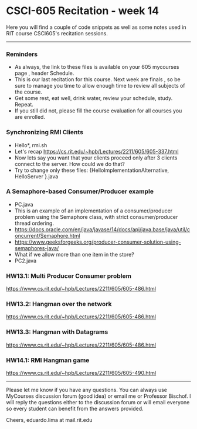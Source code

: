 # CSCI-605 Recitation - week 14

Here you will find a couple of code snippets as well
as some notes used in RIT course CSCI605's recitation
sessions.

---

### Reminders
- As always, the link to these files is available on your 605 mycourses page
, header Schedule.
- This is our last recitation for this course. Next week are finals
, so be sure to manage you time to allow enough time to review all subjects
 of the course.
- Get some rest, eat well, drink water, review your schedule, study. Repeat.
- If you still did not, please fill the course evaluation for all courses
 you are enrolled.

### Synchronizing RMI Clients
- Hello*, rmi.sh
- Let's recap https://cs.rit.edu/~hpb/Lectures/2211/605/605-337.html
- Now lets say you want that your clients proceed only after 3 clients
 connect to the server. How could we do that?
- Try to change only these files: {HelloImplementationAlternative, HelloServer
 }.java 

### A Semaphore-based Consumer/Producer example
- PC.java
- This is an example of an implementation of a consumer/producer problem
 using the Semaphore class, with strict consumer/producer thread ordering. 
- https://docs.oracle.com/en/java/javase/14/docs/api/java.base/java/util/concurrent/Semaphore.html
- https://www.geeksforgeeks.org/producer-consumer-solution-using-semaphores-java/
- What if we allow more than one item in the store?
- PC2.java

### HW13.1: Multi Producer Consumer problem
https://www.cs.rit.edu/~hpb/Lectures/2211/605/605-486.html

### HW13.2: Hangman over the network
https://www.cs.rit.edu/~hpb/Lectures/2211/605/605-486.html

### HW13.3: Hangman with Datagrams
https://www.cs.rit.edu/~hpb/Lectures/2211/605/605-486.html

### HW14.1: RMI Hangman game
https://www.cs.rit.edu/~hpb/Lectures/2211/605/605-490.html



---

Please let me know if you have any questions. You can
always use MyCourses discussion forum (good idea) or
email me or Professor Bischof. I will reply the questions
either to the discussion forum or will email everyone so
every student can benefit from the answers provided.

Cheers,
eduardo.lima at mail.rit.edu